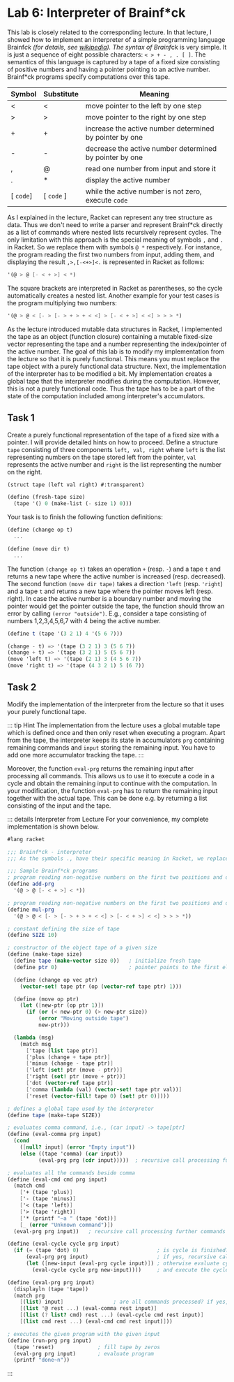 # Lab 6: Interpreter of Brainf*ck

This lab is closely related to the corresponding lecture. In that lecture, I showed how to implement
an interpreter of a simple programming language Brainf*ck (for details, see
[wikipedia](https://en.wikipedia.org/wiki/Brainfuck)). The syntax of Brainf*ck is very simple. It is
just a sequence of eight possible characters: `< > + - , . [ ]`. The semantics of
this language is captured by a tape of a fixed size consisting of positive numbers and having a
pointer pointing to an active number. Brainf*ck programs specify computations over this tape. 


| Symbol | Substitute | Meaning |
| ------ | ---------- | ------- |
| <      | <          | move pointer to the left by one step |  
| >      | >          | move pointer to the right by one step |  
| +      | +          | increase the active number determined by pointer by one |  
| -      | -          | decrease the active number determined by pointer by one |  
| ,      | @          | read one number from input and store it  |  
| .      | *          | display the active number|
| [ `code`] | [ `code` ] | while the active number is not zero, execute `code` | 

As I explained in the lecture, Racket can represent any tree structure as data. Thus we don't need
to write a parser and represent Brainf*ck directly as a list of commands where nested lists recursively represent cycles. The only limitation with this approach is the special meaning of symbols `,` 
and `.` 
in Racket. So we replace them with symbols `@ *` 
respectively. For instance, the program reading the first two numbers from input, adding them, and displaying the result `,>,[-<+>]<.` is represented in Racket as follows:
```scheme
'(@ > @ [- < + >] < *)
```
The square brackets are interpreted in Racket as parentheses, so the cycle automatically creates a nested list.
Another example for your test cases is the program multiplying two numbers:
```scheme
'(@ > @ < [- > [- > + > + < <] > [- < + >] < <] > > > *)
```

As the lecture introduced mutable data structures in Racket, I implemented the tape as an object (function closure) 
containing a mutable fixed-size vector representing the tape and a number representing the index/pointer of the active number. 
The goal of this lab is to modify my implementation from the lecture so that it is purely functional. 
This means you must replace the tape object with a purely functional data structure. Next, the implementation of the interpreter
has to be modified a bit. My implementation creates a global tape that the interpreter modifies during the computation.
However, this is not a purely functional code. Thus the tape has to be a part of the state of the computation included among interpreter's 
accumulators. 

## Task 1
Create a purely functional representation of the tape of a fixed size with a pointer. I will provide detailed hints on how to proceed.
Define a structure `tape` consisting of three components
`left, val, right` 
where `left` is the list representing numbers on the tape stored left from the pointer,
`val` 
represents the active number and `right` is the list representing the number on the right. 

```scheme
(struct tape (left val right) #:transparent)

(define (fresh-tape size)
  (tape '() 0 (make-list (- size 1) 0)))
```

Your task is to finish the following function definitions:

```scheme
(define (change op t)
  ...

(define (move dir t)
  ...
```

The function `(change op t)` 
takes an operation `+` (resp. `-`) and a tape `t` and returns a new tape where the active number is
increased (resp. decreased). The second function `(move dir tape)` takes a direction `'left` (resp.
`'right`) and a tape `t` and returns a new tape where the pointer moves left (resp. right). In case
the active number is a boundary number and moving the pointer would get the pointer outside the
tape, the function should throw an error by calling `(error "outside")`. E.g., consider a tape
consisting of numbers 1,2,3,4,5,6,7 with 4 being the active number.
```scheme
(define t (tape '(3 2 1) 4 '(5 6 7))) 

(change - t) => '(tape (3 2 1) 3 (5 6 7))
(change + t) => '(tape (3 2 1) 5 (5 6 7))
(move 'left t) => '(tape (2 1) 3 (4 5 6 7))
(move 'right t) => '(tape (4 3 2 1) 5 (6 7))
```

<!--
::: details Solution
```scheme
(define (change op t)
  (tape (tape-left t)
        (op (tape-val t) 1)
        (tape-right t)))

(define (move dir t)
  (match (cons dir t)
    [(cons 'left (tape '() _ _)) (error "Outside tape")]
    [(cons 'right (tape _ _ '())) (error "Outside tape")]
    [(cons 'left (tape left val right)) 
     (tape (cdr left) (car left) (cons val right))]
    [(cons 'right (tape left val right))
     (tape (cons val left) (car right) (cdr right))]))
```
:::
-->

## Task 2
Modify the implementation of the interpreter from the lecture so that it uses your purely functional tape.

::: tip Hint
The implementation from the lecture uses a global mutable tape which is defined once and then only reset when executing a program.
Apart from the tape, the interpreter keeps its state in accumulators `prg`
containing remaining commands and `input` storing the remaining input. You have to add one more accumulator tracking the tape. 
:::

Moreover, the function `eval-prg` returns the remaining input after processing all commands. This allows us to use it to execute a code in a cycle
and obtain the remaining input to continue with the computation. In your modification, the function `eval-prg` has to return the remaining input
together with the actual tape. This can be done e.g. by returning a list consisting of the input and the tape. 

::: details Interpreter from Lecture
For your convenience, my complete implementation is shown below.
```scheme
#lang racket

;;; Brainf*ck - interpreter
;;; As the symbols ., have their specific meaning in Racket, we replace them by the symbols *@

;;; Sample Brainf*ck programs
; program reading non-negative numbers on the first two positions and displaying their sum
(define add-prg
  '(@ > @ [- < + >] < *))

; program reading non-negative numbers on the first two positions and displaying their product
(define mul-prg
  '(@ > @ < [- > [- > + > + < <] > [- < + >] < <] > > > *))

; constant defining the size of tape
(define SIZE 10)

; constructor of the object tape of a given size
(define (make-tape size)
  (define tape (make-vector size 0))   ; initialize fresh tape
  (define ptr 0)                       ; pointer points to the first element

  (define (change op vec ptr)
    (vector-set! tape ptr (op (vector-ref tape ptr) 1)))

  (define (move op ptr)
    (let ([new-ptr (op ptr 1)])
      (if (or (< new-ptr 0) (> new-ptr size))
          (error "Moving outside tape")
          new-ptr)))

  (lambda (msg)
    (match msg
      ['tape (list tape ptr)]
      ['plus (change + tape ptr)]
      ['minus (change - tape ptr)]
      ['left (set! ptr (move - ptr))]
      ['right (set! ptr (move + ptr))]
      ['dot (vector-ref tape ptr)]
      ['comma (lambda (val) (vector-set! tape ptr val))]
      ['reset (vector-fill! tape 0) (set! ptr 0)])))

; defines a global tape used by the interpreter
(define tape (make-tape SIZE))

; evaluates comma command, i.e., (car input) -> tape[ptr]
(define (eval-comma prg input)
  (cond
    ([null? input] (error "Empty input"))
    (else ((tape 'comma) (car input))
          (eval-prg prg (cdr input)))))  ; recursive call processing further commands

; evaluates all the commands beside comma
(define (eval-cmd cmd prg input)
  (match cmd
    ['+ (tape 'plus)] 
    ['- (tape 'minus)]
    ['< (tape 'left)]
    ['> (tape 'right)]
    ['* (printf "~a " (tape 'dot))]
    [_ (error "Unknown command")])
  (eval-prg prg input))   ; recursive call processing further commands

(define (eval-cycle cycle prg input)
  (if (= (tape 'dot) 0)                         ; is cycle is finished? 
      (eval-prg prg input)                      ; if yes, recursive call preocessing further commands
      (let ([new-input (eval-prg cycle input)]) ; otherwise evaluate cycle code
        (eval-cycle cycle prg new-input))))     ; and execute the cycle again       

(define (eval-prg prg input)
  (displayln (tape 'tape))
  (match prg
    [(list) input]                ; are all commands processed? if yes, return remaining input
    [(list '@ rest ...) (eval-comma rest input)]
    [(list (? list? cmd) rest ...) (eval-cycle cmd rest input)]
    [(list cmd rest ...) (eval-cmd cmd rest input)]))  

; executes the given program with the given input
(define (run-prg prg input)
  (tape 'reset)              ; fill tape by zeros
  (eval-prg prg input)       ; evaluate program
  (printf "done~n"))
```
:::

<!--
/*
A solution to Task 2 can be found [[https://drive.google.com/file/d/1tPR3ZxEop3l7qmHoywekLTuc7KhwgS_x/view?usp=sharing|here]]. 
*/

-->
